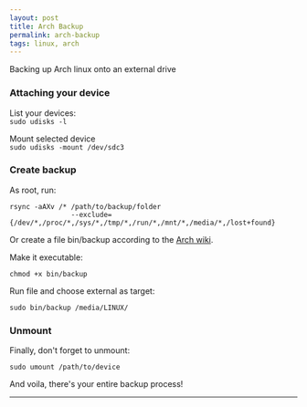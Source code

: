 ```yaml
---
layout: post
title: Arch Backup
permalink: arch-backup
tags: linux, arch
---
```



<div class="message">
  Backing up Arch linux onto an external drive
</div>

### Attaching your device

List your devices:  
`sudo udisks -l`  

Mount selected device  
`sudo udisks -mount /dev/sdc3`  

### Create backup

As root, run:  
```
rsync -aAXv /* /path/to/backup/folder 
               --exclude={/dev/*,/proc/*,/sys/*,/tmp/*,/run/*,/mnt/*,/media/*,/lost+found}  
```

Or create a file bin/backup according to the [Arch wiki](https://wiki.archlinux.org/index.php/Full_System_Backup_with_rsync).  

Make it executable:  
```
chmod +x bin/backup  
```

Run file and choose external as target:  
```
sudo bin/backup /media/LINUX/  
```

### Unmount

Finally, don't forget to unmount:  
```
sudo umount /path/to/device  
```

And voila, there's your entire backup process!


-----
